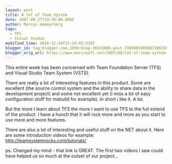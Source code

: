 ```yaml
---
layout: post
title: A lot of Team System
date: 2007-09-27T19:38:00.000Z
author: Marcus Hammarberg
tags:
  - TFS
  - Visual Studio
modified_time: 2010-12-14T15:19:05.528Z
blogger_id: tag:blogger.com,1999:blog-36533086.post-7349605965807386338
blogger_orig_url: https://www.marcusoft.net/2007/09/lot-of-team-system.html
---
```


This entire week
has been concerned with Team Foundation Server (TFS) and
Visual Studio Team System (VSTS).

There are really a lot of interesting features in this product. Some are
excellent (the source control system and the ability to share data in
the development project) and some not excellent yet (i miss a lot of
easy configuration stuff for msbuild for example). In short
i like it. A lot.

But the more I learn about TFS the more I want to use
TFS to
the full extend of the product. I have a hunch that it will rock more
and more as you start to use more and more features.

There are also a lot of interesting and useful stuff on
the NET about it. Here are some introduction videos for example:
<http://teamsystemrocks.com/tutorials/>

ps.
Changed my mind - that link is GREAT. The first two videos I saw could
have helped us so much at the outset of our project...
